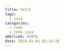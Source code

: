 ```yaml
---
title: hello
tags:
  - java
categories:
  - code
  - code-java
abbrlink: 62876
date: 2018-01-01 01:16:20
---
```


<!--more-->